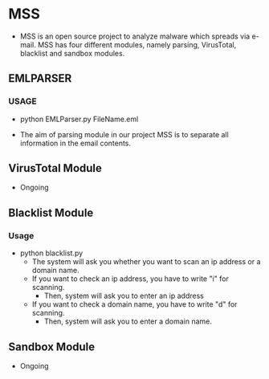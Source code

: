 # MSS
- MSS is an open source project to analyze malware which spreads via e-mail. MSS has four different modules, namely parsing, VirusTotal, blacklist and sandbox modules.

## EMLPARSER

### USAGE

- python EMLParser.py FileName.eml

- The aim of parsing module in our project MSS is to separate all information in the email contents.

## VirusTotal Module
- Ongoing

## Blacklist Module

### Usage
- python blacklist.py 
   - The system will ask you whether you want to scan an ip address or a domain name.
    - If you want to check an ip address, you have to write "i" for scanning.
      - Then, system will ask you to enter an ip address
    - If you want to check a domain name, you have to write "d" for scanning.
      - Then, system will ask you to enter a domain name.
        

## Sandbox Module
- Ongoing
